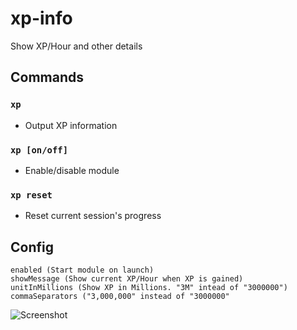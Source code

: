 # xp-info
Show XP/Hour and other details

## Commands
### `xp`
- Output XP information
### `xp [on/off]`
- Enable/disable module
### `xp reset`
- Reset current session's progress

## Config
```
enabled (Start module on launch)
showMessage (Show current XP/Hour when XP is gained)
unitInMillions (Show XP in Millions. "3M" intead of "3000000")
commaSeparators ("3,000,000" instead of "3000000"
```

![Screenshot](https://i.imgur.com/nbBAqXD.png)
